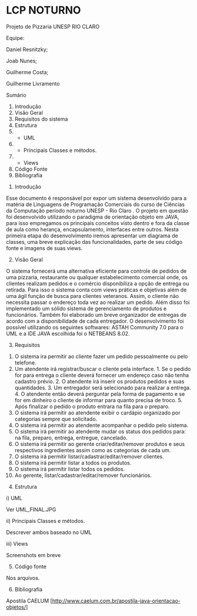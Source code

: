 # LCP NOTURNO
Projeto de Pizzaria
UNESP RIO CLARO

Equipe:

Daniel Resnitzky;

Joab Nunes;

Guilherme Costa;

Guilherme Livramento


Sumário

1. Introdução
2. Visão Geral
3. Requisitos do sistema
4. Estrutura
  1. - UML
  2. - Principais Classes e métodos.
  3. - Views
5. Código Fonte
6. Bibliografia

1) Introdução

Esse documento é responsável por expor um sistema desenvolvido para a matéria de Linguagens de Programação Comerciais do curso de Ciências da Computação período noturno UNESP - Rio Claro . O projeto em questão foi desenvolvido utilizando o paradigma de orientação objeto em JAVA, para isso empregamos os principais conceitos visto dentro e fora da classe de aula como herança, encapsulamento, interfaces entre outros. Nesta primeira etapa do desenvolvimento iremos apresentar um diagrama de classes, uma breve explicação das funcionalidades, parte de seu código fonte e imagens de suas views.

2) Visão Geral

O sistema fornecerá uma alternativa eficiente para controle de pedidos de uma pizzaria, restaurante ou qualquer estabelecimento comercial onde, os clientes realizam pedidos e o comércio disponibiliza a opção de entrega ou retirada. Para isso o sistema conta com views práticas e objetivas além de uma ágil função de busca para clientes veteranos. Assim, o cliente não necessita passar o endereço toda vez ao realizar um pedido. Além disso foi implementado um sólido sistema de gerenciamento de produtos e funcionários. Também foi elaborado um breve organizador de entregas de acordo com a disponibilidade de cada entregador. O desenvolvimento foi possível utilizando os  seguintes softwares: ASTAH Community 7.0 para o UML e a IDE  JAVA escolhida foi o NETBEANS 8.02.

3) Requisitos

1. O sistema ira permitir ao cliente fazer um pedido pessoalmente ou pelo telefone.
  1. Um atendente irá registrar/buscar o cliente pela interface.
    1. Se o pedido for para entrega o cliente deverá fornecer um endereço caso não tenha cadastro prévio.
    2. O atendente irá inserir os produtos pedidos e suas quantidades.
    3. Um entregador será selecionado para realizar a entrega.
    4. O atendente então deverá perguntar pela forma de pagamento e se for em dinheiro o cliente de informar para quanto precisa de troco.
    5. Após finalizar o pedido o produto entrara na fila para o preparo.
2. O sistema irá permitir ao atendente exibir o cardápio organizado por categorias sempre que solicitado.
3. O sistema irá permitir ao atendente acompanhar o pedido pelo sistema.
4. O sistema irá permitir ao atendente mudar os status dos pedidos para: na fila, preparo, entrega, entregue, cancelado.
5. O sistema irá permitir ao gerente criar/editar/remover produtos e seus respectivos ingredientes assim como as categorias de cada um.
6. O sistema irá permitir listar/cadastrar/editar/remover clientes.
7. O sistema irá permitir listar a todos os produtos.
8. O sistema irá permitir listar todos os pedidos.
9. Ao gerente, listar/cadastrar/editar/remover funcionários.

4) Estrutura 

i) UML

Ver UML_FINAL.JPG

ii) Principais Classes e métodos.

Descrever ambos baseado no UML

iii) Views

Screenshots em breve

5) Código fonte

Nos arquivos.

6) Bibliografia

Apostila CAELUM [http://www.caelum.com.br/apostila-java-orientacao-objetos/]
